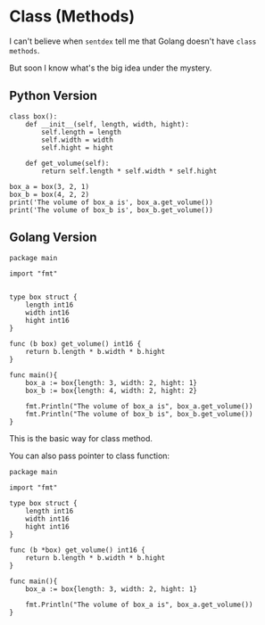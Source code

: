 # Class \(Methods\)

I can't believe when `sentdex` tell me that Golang doesn't have `class methods`.

But soon I know what's the big idea under the mystery.

## Python Version

```text
class box():
    def __init__(self, length, width, hight):
        self.length = length
        self.width = width
        self.hight = hight

    def get_volume(self):
        return self.length * self.width * self.hight

box_a = box(3, 2, 1)
box_b = box(4, 2, 2)
print('The volume of box_a is', box_a.get_volume())
print('The volume of box_b is', box_b.get_volume())
```

## Golang Version

```text
package main

import "fmt"


type box struct {
    length int16
    width int16
    hight int16
}

func (b box) get_volume() int16 {
    return b.length * b.width * b.hight
}

func main(){
    box_a := box{length: 3, width: 2, hight: 1}
    box_b := box{length: 4, width: 2, hight: 2}

    fmt.Println("The volume of box_a is", box_a.get_volume())
    fmt.Println("The volume of box_b is", box_b.get_volume())
}
```

This is the basic way for class method.

You can also pass pointer to class function:

```text
package main

import "fmt"

type box struct {
    length int16
    width int16
    hight int16
}

func (b *box) get_volume() int16 {
    return b.length * b.width * b.hight
}

func main(){
    box_a := box{length: 3, width: 2, hight: 1}

    fmt.Println("The volume of box_a is", box_a.get_volume())
}
```


